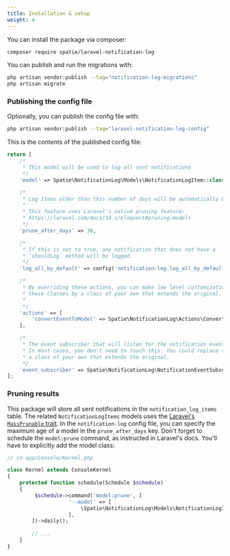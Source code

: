 ```yaml
---
title: Installation & setup
weight: 4
---
```


You can install the package via composer:

```bash
composer require spatie/laravel-notification-log
```

You can publish and run the migrations with:

```bash
php artisan vendor:publish --tag="notification-log-migrations"
php artisan migrate
```

### Publishing the config file

Optionally, you can publish the config file with:

```bash
php artisan vendor:publish --tag="laravel-notification-log-config"
```

This is the contents of the published config file:

```php
return [
    /*
     * This model will be used to log all sent notifications
     */
    'model' => Spatie\NotificationLog\Models\NotificationLogItem::class,

    /*
     * Log items older than this number of days will be automatically be removed.
     *
     * This feature uses Laravel's native pruning feature:
     * https://laravel.com/docs/10.x/eloquent#pruning-models
     */
    'prune_after_days' => 30,

    /*
     * If this is set to true, any notification that does not have a
     * `shouldLog` method will be logged.
     */
    'log_all_by_default' => config('notification-log.log_all_by_default'),

    /*
     * By overriding these actions, you can make low level customizations. You can replace
     * these classes by a class of your own that extends the original.
     *
     */
    'actions' => [
        'convertEventToModel' => Spatie\NotificationLog\Actions\ConvertNotificationSendingEventToLogItem::class
    ],

    /*
     * The event subscriber that will listen for the notification events fire by Laravel.
     * In most cases, you don't need to touch this. You could replace this by
     * a class of your own that extends the original.
     */
    'event_subscriber' => Spatie\NotificationLog\NotificationEventSubscriber::class,
];
```

### Pruning results

This package will store all sent notifications in the `notification_log_items` table. The related `NotificationLogItems` models uses the [Laravel's `MassPrunable` trait](https://laravel.com/docs/10.x/eloquent#mass-pruning). In the `notification-log` config file, you can specify the maximum age of a model in the `prune_after_days` key. Don't forget to schedule the `model:prune` command, as instructed in Laravel's docs. You'll have to explicitly add the model class:

```php
// in app/Console/Kernel.php

class Kernel extends ConsoleKernel
{
    protected function schedule(Schedule $schedule)
    {
         $schedule->command('model:prune', [
                    '--model' => [
                        \Spatie\NotificationLog\Models\NotificationLogItem::class,
                    ],
        ])->daily();
    
        // ...   
    }
}
```
